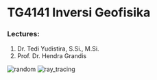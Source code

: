 # TG4141 Inversi Geofisika
### Lectures:
  1. Dr. Tedi Yudistira, S.Si., M.Si.
  2. Prof. Dr. Hendra Grandis


![random](https://github.com/iqram1337/geophysical_inversion/assets/70354749/be481435-f032-40ba-9810-8d3d3b9f3c01)
![ray_tracing](https://github.com/iqram1337/geophysical_inversion_basics/assets/70354749/750b14e2-0b93-4477-91d5-d466392a8bd2)
